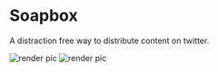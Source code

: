 # Soapbox
A distraction free way to distribute content on twitter.

![render pic]("https://raw.githubusercontent.com/Corvu-s/Soapbox/master/docs/img/FloatingBlackIphone.png")
![render pic]("https://raw.githubusercontent.com/Corvu-s/Soapbox/master/docs/img/FloatingRender.png")
